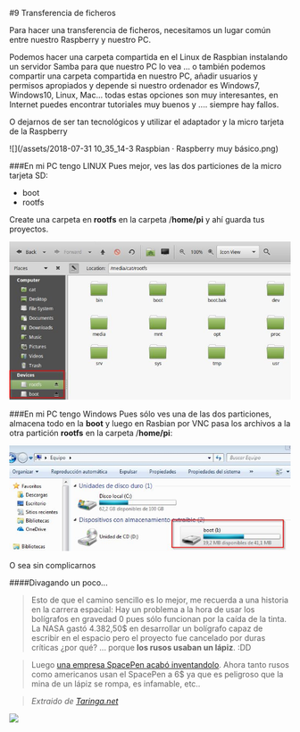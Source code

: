 #9 Transferencia de ficheros

Para hacer una transferencia de ficheros, necesitamos un lugar común entre nuestro Raspberry y nuestro PC.

Podemos hacer una carpeta compartida en el Linux de Raspbian instalando un servidor Samba para que nuestro PC lo vea ... o también podemos compartir una carpeta compartida en nuestro PC, añadir usuarios y permisos apropiados y depende si nuestro ordenador es Windows7, Windows10, Linux, Mac... todas estas opciones son muy interesantes, en Internet puedes encontrar tutoriales muy buenos y .... siempre hay fallos.

O dejarnos de ser tan tecnológicos y utilizar el adaptador y la micro tarjeta de la Raspberry

![](/assets/2018-07-31 10_35_14-3 Raspbian · Raspberry muy básico.png)


###En mi PC tengo LINUX
Pues mejor, ves las dos particiones de la micro tarjeta SD:
* boot
* rootfs

Create una carpeta en **rootfs** en la carpeta /**home/pi** y ahí guarda tus proyectos.

![](/assets/rootfs.jpg)

###En mi PC tengo Windows
Pues sólo ves una de las dos particiones, almacena todo en la **boot** y luego en Rasbian por VNC pasa los archivos a la otra partición **rootfs** en la carpeta /**home/pi**:

![](/assets/boot.jpg)

O sea sin complicarnos

####Divagando un poco...

>Esto de que el camino sencillo es lo mejor, me recuerda a una historia en la carrera espacial: Hay un problema a la hora de usar los bolígrafos en gravedad 0 pues sólo funcionan por la caída de la tinta. La NASA gastó 4.382,50$ en desarrollar un bolígrafo capaz de escribir en el espacio pero el proyecto fue cancelado por duras críticas ¿por qué? ... porque **los rusos usaban un lápiz**. :DD

>Luego [una empresa SpacePen acabó inventandolo](https://es.wikipedia.org/wiki/Space_Pen). Ahora tanto rusos como americanos usan el SpacePen a 6$ ya que es peligroso que la mina de un lápiz se rompa, es infamable, etc.. 

>_Extraido de [Taringa.net](https://www.taringa.net/posts/info/12704492/Desmintiendo-el-mito-de-la-lapicera-Yankee-y-el-lapiz-Ruso.html)_

![](https://ugc.kn3.net/i/origin/http://1.bp.blogspot.com/-jZV23R0Bs9E/TirUPUok6LI/AAAAAAAAAbk/o4aOlQzE_PI/s400/astronauta.jpg)

